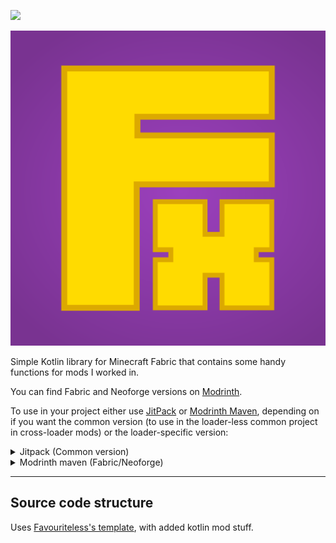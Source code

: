 [![](https://jitpack.io/v/filloax/filloaxlib.svg)](https://jitpack.io/#filloax/filloaxlib)

![](./logo.png)

Simple Kotlin library for Minecraft Fabric that contains some handy functions for mods I worked in.

You can find Fabric and Neoforge versions on [Modrinth](https://modrinth.com/mod/filloaxlib).

To use in your project either use [JitPack](https://jitpack.io/#filloax/filloaxlib) or [Modrinth Maven](https://support.modrinth.com/en/articles/8801191-modrinth-maven), depending on if you want the 
common version (to use in the loader-less common project in cross-loader mods) or the loader-specific
version:

<details>
<summary>Jitpack (Common version)</summary>

You can also find the common versions in the [Releases](https://github.com/filloax/filloaxlib/releases) tab.

1. Add [JitPack](https://jitpack.io/#filloax/filloaxlib) repository to build.gradle.

```kt
dependencyResolutionManagement {
    repositoriesMode.set(RepositoriesMode.FAIL_ON_PROJECT_REPOS)
    repositories {
        mavenCentral()
        maven { url 'https://jitpack.io' }
    }
}
```

2. Add dependency to build.gradle

```kt
dependencies {
  implementation("com.github.filloax:filloaxlib:Tag")
  // for example
  implementation("com.github.filloax:filloaxlib:v0.30.0-1.21-fabric")
}
```

Guide is also in the JitPack link. The first time a version gets downloaded (globally) it will likely time out as
JitPack still needs to build it.
</details>


<details>
<summary>Modrinth maven (Fabric/Neoforge)</summary>

TODO

</details>

---

## Source code structure

Uses [Favouriteless's template](https://github.com/Favouriteless/ML-Template), with added kotlin mod stuff.